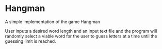 # Hangman
A simple implementation of the game Hangman 

User inputs a desired word length and an input text file and the program will 
randomly select a viable word for the user to guess letters at a time until the 
guessing limit is reached.
